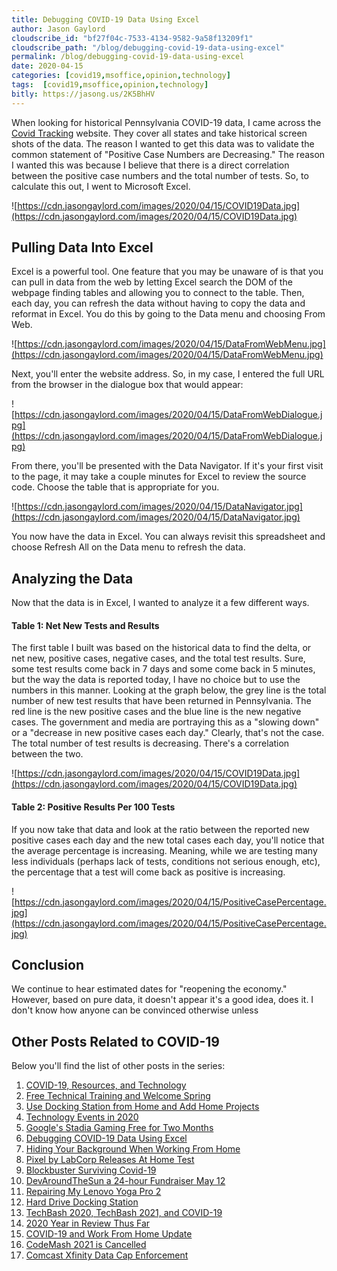 ```yaml
---
title: Debugging COVID-19 Data Using Excel
author: Jason Gaylord
cloudscribe_id: "bf27f04c-7533-4134-9582-9a58f13209f1"
cloudscribe_path: "/blog/debugging-covid-19-data-using-excel"
permalink: /blog/debugging-covid-19-data-using-excel
date: 2020-04-15
categories: [covid19,msoffice,opinion,technology]
tags:  [covid19,msoffice,opinion,technology]
bitly: https://jasong.us/2K5BhHV
---
```


When looking for historical Pennsylvania COVID-19 data, I came across the [Covid Tracking](https://jasong.us/2wMcLZC) website. They cover all states and take historical screen shots of the data. The reason I wanted to get this data was to validate the common statement of "Positive Case Numbers are Decreasing." The reason I wanted this was because I believe that there is a direct correlation between the positive case numbers and the total number of tests. So, to calculate this out, I went to Microsoft Excel.

![https://cdn.jasongaylord.com/images/2020/04/15/COVID19Data.jpg](https://cdn.jasongaylord.com/images/2020/04/15/COVID19Data.jpg)

## Pulling Data Into Excel
Excel is a powerful tool. One feature that you may be unaware of is that you can pull in data from the web by letting Excel search the DOM of the webpage finding tables and allowing you to connect to the table. Then, each day, you can refresh the data without having to copy the data and reformat in Excel. You do this by going to the Data menu and choosing From Web.

![https://cdn.jasongaylord.com/images/2020/04/15/DataFromWebMenu.jpg](https://cdn.jasongaylord.com/images/2020/04/15/DataFromWebMenu.jpg)

Next, you'll enter the website address. So, in my case, I entered the full URL from the browser in the dialogue box that would appear:

![https://cdn.jasongaylord.com/images/2020/04/15/DataFromWebDialogue.jpg](https://cdn.jasongaylord.com/images/2020/04/15/DataFromWebDialogue.jpg)

From there, you'll be presented with the Data Navigator. If it's your first visit to the page, it may take a couple minutes for Excel to review the source code. Choose the table that is appropriate for you.

![https://cdn.jasongaylord.com/images/2020/04/15/DataNavigator.jpg](https://cdn.jasongaylord.com/images/2020/04/15/DataNavigator.jpg)

You now have the data in Excel. You can always revisit this spreadsheet and choose Refresh All on the Data menu to refresh the data.

## Analyzing the Data
Now that the data is in Excel, I wanted to analyze it a few different ways. 

#### Table 1: Net New Tests and Results
The first table I built was based on the historical data to find the delta, or net new, positive cases, negative cases, and the total test results. Sure, some test results come back in 7 days and some come back in 5 minutes, but the way the data is reported today, I have no choice but to use the numbers in this manner. Looking at the graph below, the grey line is the total number of new test results that have been returned in Pennsylvania. The red line is the new positive cases and the blue line is the new negative cases. The government and media are portraying this as a "slowing down" or a "decrease in new positive cases each day." Clearly, that's not the case. The total number of test results is decreasing. There's a correlation between the two.

![https://cdn.jasongaylord.com/images/2020/04/15/COVID19Data.jpg](https://cdn.jasongaylord.com/images/2020/04/15/COVID19Data.jpg)

#### Table 2: Positive Results Per 100 Tests
If you now take that data and look at the ratio between the reported new positive cases each day and the new total cases each day, you'll notice that the average percentage is increasing. Meaning, while we are testing many less individuals (perhaps lack of tests, conditions not serious enough, etc), the percentage that a test will come back as positive is increasing.

![https://cdn.jasongaylord.com/images/2020/04/15/PositiveCasePercentage.jpg](https://cdn.jasongaylord.com/images/2020/04/15/PositiveCasePercentage.jpg)

## Conclusion
We continue to hear estimated dates for "reopening the economy." However, based on pure data, it doesn't appear it's a good idea, does it. I don't know how anyone can be convinced otherwise unless

## Other Posts Related to COVID-19
Below you'll find the list of other posts in the series:

1. [COVID-19, Resources, and Technology](https://jasong.us/2wgSBqo)
2. [Free Technical Training and Welcome Spring](https://jasong.us/2XeHw3W)
3. [Use Docking Station from Home and Add Home Projects](https://jasong.us/3bRuoWK)
4. [Technology Events in 2020](https://jasong.us/2wvKshS)
5. [Google's Stadia Gaming Free for Two Months](https://jasong.us/2ySyXSR)
6. [Debugging COVID-19 Data Using Excel](https://jasong.us/2K5BhHV)
7. [Hiding Your Background When Working From Home](https://jasong.us/3enL8XE)
8. [Pixel by LabCorp Releases At Home Test](https://jasong.us/2xVsplI)
9. [Blockbuster Surviving Covid-19](https://jasong.us/2YduAvE)
10. [DevAroundTheSun a 24-hour Fundraiser May 12](https://jasong.us/2VWxxzm)
11. [Repairing My Lenovo Yoga Pro 2](https://jasong.us/370OTzb)
12. [Hard Drive Docking Station](https://jasong.us/3clW9GH)
13. [TechBash 2020, TechBash 2021, and COVID-19](https://jasong.us/37lAkGe)
14. [2020 Year in Review Thus Far](https://jasong.us/3ghednP)
15. [COVID-19 and Work From Home Update](https://jasong.us/32YszWI)
16. [CodeMash 2021 is Cancelled](https://jasong.us/2Y22l2u)
17. [Comcast Xfinity Data Cap Enforcement](https://jasong.us/36h7TtT)